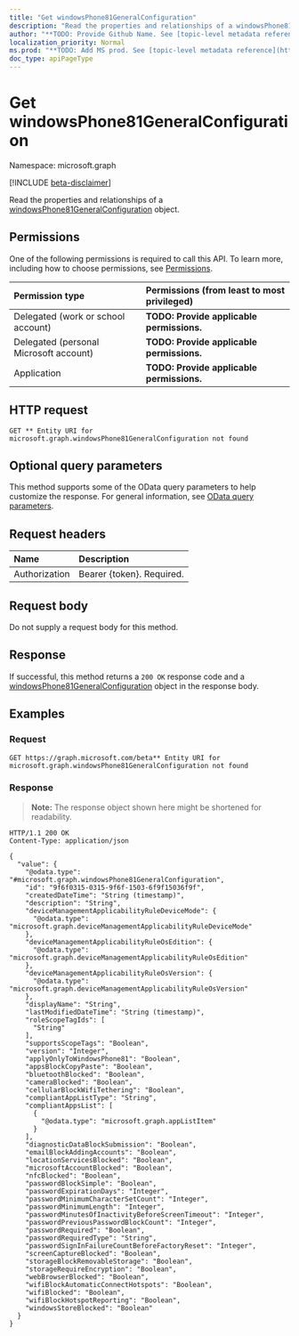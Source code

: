 ```yaml
---
title: "Get windowsPhone81GeneralConfiguration"
description: "Read the properties and relationships of a windowsPhone81GeneralConfiguration object."
author: "**TODO: Provide Github Name. See [topic-level metadata reference](https://msgo.azurewebsites.net/add/document/guidelines/metadata.html#topic-level-metadata)**"
localization_priority: Normal
ms.prod: "**TODO: Add MS prod. See [topic-level metadata reference](https://msgo.azurewebsites.net/add/document/guidelines/metadata.html#topic-level-metadata)**"
doc_type: apiPageType
---
```


# Get windowsPhone81GeneralConfiguration
Namespace: microsoft.graph

[!INCLUDE [beta-disclaimer](../../includes/beta-disclaimer.md)]

Read the properties and relationships of a [windowsPhone81GeneralConfiguration](../resources/windowsphone81generalconfiguration.md) object.

## Permissions
One of the following permissions is required to call this API. To learn more, including how to choose permissions, see [Permissions](/graph/permissions-reference).

|Permission type|Permissions (from least to most privileged)|
|:---|:---|
|Delegated (work or school account)|**TODO: Provide applicable permissions.**|
|Delegated (personal Microsoft account)|**TODO: Provide applicable permissions.**|
|Application|**TODO: Provide applicable permissions.**|

## HTTP request

<!-- {
  "blockType": "ignored"
}
-->
``` http
GET ** Entity URI for microsoft.graph.windowsPhone81GeneralConfiguration not found
```

## Optional query parameters
This method supports some of the OData query parameters to help customize the response. For general information, see [OData query parameters](/graph/query-parameters).

## Request headers
|Name|Description|
|:---|:---|
|Authorization|Bearer {token}. Required.|

## Request body
Do not supply a request body for this method.

## Response

If successful, this method returns a `200 OK` response code and a [windowsPhone81GeneralConfiguration](../resources/windowsphone81generalconfiguration.md) object in the response body.

## Examples

### Request
<!-- {
  "blockType": "request",
  "name": "get_windowsphone81generalconfiguration"
}
-->
``` http
GET https://graph.microsoft.com/beta** Entity URI for microsoft.graph.windowsPhone81GeneralConfiguration not found
```


### Response
>**Note:** The response object shown here might be shortened for readability.
<!-- {
  "blockType": "response",
  "truncated": true,
  "@odata.type": "microsoft.graph.windowsPhone81GeneralConfiguration"
}
-->
``` http
HTTP/1.1 200 OK
Content-Type: application/json

{
  "value": {
    "@odata.type": "#microsoft.graph.windowsPhone81GeneralConfiguration",
    "id": "9f6f0315-0315-9f6f-1503-6f9f15036f9f",
    "createdDateTime": "String (timestamp)",
    "description": "String",
    "deviceManagementApplicabilityRuleDeviceMode": {
      "@odata.type": "microsoft.graph.deviceManagementApplicabilityRuleDeviceMode"
    },
    "deviceManagementApplicabilityRuleOsEdition": {
      "@odata.type": "microsoft.graph.deviceManagementApplicabilityRuleOsEdition"
    },
    "deviceManagementApplicabilityRuleOsVersion": {
      "@odata.type": "microsoft.graph.deviceManagementApplicabilityRuleOsVersion"
    },
    "displayName": "String",
    "lastModifiedDateTime": "String (timestamp)",
    "roleScopeTagIds": [
      "String"
    ],
    "supportsScopeTags": "Boolean",
    "version": "Integer",
    "applyOnlyToWindowsPhone81": "Boolean",
    "appsBlockCopyPaste": "Boolean",
    "bluetoothBlocked": "Boolean",
    "cameraBlocked": "Boolean",
    "cellularBlockWifiTethering": "Boolean",
    "compliantAppListType": "String",
    "compliantAppsList": [
      {
        "@odata.type": "microsoft.graph.appListItem"
      }
    ],
    "diagnosticDataBlockSubmission": "Boolean",
    "emailBlockAddingAccounts": "Boolean",
    "locationServicesBlocked": "Boolean",
    "microsoftAccountBlocked": "Boolean",
    "nfcBlocked": "Boolean",
    "passwordBlockSimple": "Boolean",
    "passwordExpirationDays": "Integer",
    "passwordMinimumCharacterSetCount": "Integer",
    "passwordMinimumLength": "Integer",
    "passwordMinutesOfInactivityBeforeScreenTimeout": "Integer",
    "passwordPreviousPasswordBlockCount": "Integer",
    "passwordRequired": "Boolean",
    "passwordRequiredType": "String",
    "passwordSignInFailureCountBeforeFactoryReset": "Integer",
    "screenCaptureBlocked": "Boolean",
    "storageBlockRemovableStorage": "Boolean",
    "storageRequireEncryption": "Boolean",
    "webBrowserBlocked": "Boolean",
    "wifiBlockAutomaticConnectHotspots": "Boolean",
    "wifiBlocked": "Boolean",
    "wifiBlockHotspotReporting": "Boolean",
    "windowsStoreBlocked": "Boolean"
  }
}
```


